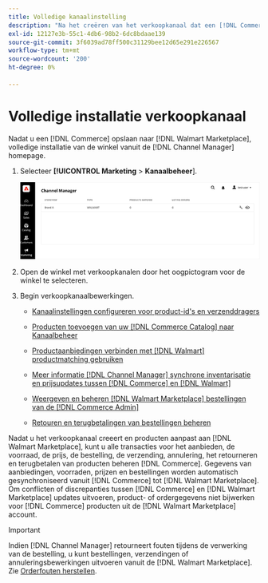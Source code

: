 ```yaml
---
title: Volledige kanaalinstelling
description: "Na het creëren van het verkoopkanaal dat een [!DNL Commerce] Winkelweergave naar [!DNL Walmart Marketplace], opent u het kanaal en voltooit u de kanaalconfiguratie. Start vervolgens het proces om producten toe te voegen, aanbiedingen, voorraad, prijzen en bestellingen te beheren vanuit [!DNL Channel Manager]."
exl-id: 12127e3b-55c1-4db6-98b2-6dc8bdaae139
source-git-commit: 3f6039ad78ff500c31129bee12d65e291e226567
workflow-type: tm+mt
source-wordcount: '200'
ht-degree: 0%

---
```


# Volledige installatie verkoopkanaal

Nadat u een [!DNL Commerce] opslaan naar [!DNL Walmart Marketplace], volledige installatie van de winkel vanuit de [!DNL Channel Manager] homepage.

1. Selecteer **[!UICONTROL Marketing** > **Kanaalbeheer**].

   ![Kanaalbeheerwinkels beheren](assets/channel-manager-setup-first-store.png)

1. Open de winkel met verkoopkanalen door het oogpictogram voor de winkel te selecteren.

1. Begin verkoopkanaalbewerkingen.

   - [Kanaalinstellingen configureren voor product-id&#39;s en verzenddragers](settings-overview.md)

   - [Producten toevoegen van uw [!DNL Commerce Catalog] naar Kanaalbeheer](add-products-to-channel-store.md)

   - [Productaanbiedingen verbinden met [!DNL Walmart] productmatching gebruiken](connect-listings-to-marketplace.md)

   - [Meer informatie [!DNL Channel Manager] synchrone inventarisatie en prijsupdates tussen [!DNL Commerce] en [!DNL Walmart]](inventory-and-price-updates.md)

   - [Weergeven en beheren [!DNL Walmart Marketplace] bestellingen van de [!DNL Commerce Admin]](manage-orders.md)

   - [Retouren en terugbetalingen van bestellingen beheren](return-refund-orders.md)

Nadat u het verkoopkanaal creeert en producten aanpast aan [!DNL Walmart Marketplace], kunt u alle transacties voor het aanbieden, de voorraad, de prijs, de bestelling, de verzending, annulering, het retourneren en terugbetalen van producten beheren [!DNL Commerce]. Gegevens van aanbiedingen, voorraden, prijzen en bestellingen worden automatisch gesynchroniseerd vanuit [!DNL Commerce] tot [!DNL Walmart Marketplace]. Om conflicten of discrepanties tussen [!DNL Commerce] en [!DNL Walmart Marketplace] updates uitvoeren, product- of ordergegevens niet bijwerken voor [!DNL Commerce] producten uit de [!DNL Walmart Marketplace] account.

>[!IMPORTANT]
>
>Indien [!DNL Channel Manager] retourneert fouten tijdens de verwerking van de bestelling, u kunt bestellingen, verzendingen of annuleringsbewerkingen uitvoeren vanuit de [!DNL Walmart Marketplace]. Zie [Orderfouten herstellen](process-orders.md#fix-order-errors).
